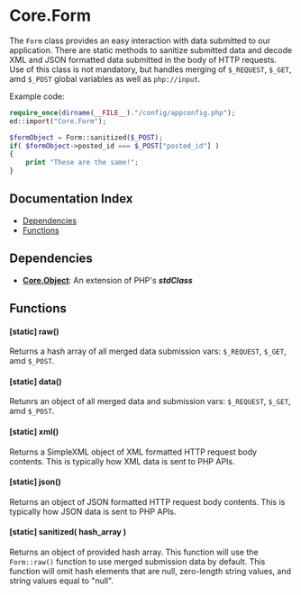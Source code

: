 # Core.Form

The `Form` class provides an easy interaction with data submitted to our application.  There are static methods to sanitize submitted data and decode XML and JSON formatted data submitted in the body of HTTP requests.  Use of this class is not mandatory, but handles merging of `$_REQUEST`, `$_GET`, amd `$_POST` global variables as well as `php://input`.

Example code:
```php
require_once(dirname(__FILE__)."/config/appconfig.php");
ed::import("Core.Form");

$formObject = Form::sanitized($_POST);
if( $formObject->posted_id === $_POST["posted_id"] )
{
	print "These are the same!";
}
```

## Documentation Index

* [Dependencies](#dependencies)
* [Functions](#functions)

## Dependencies

* [**Core.Object**](https://github.com/rkstar/ed/tree/master/docs/Core/Object.md): An extension of PHP's *__stdClass__*

## Functions

#### [static] raw()
Returns a hash array of all merged data submission vars: `$_REQUEST`, `$_GET`, amd `$_POST`.

#### [static] data()

Retunrs an object of all merged data and submission vars: `$_REQUEST`, `$_GET`, amd `$_POST`.

#### [static] xml()

Returns a SimpleXML object of XML formatted HTTP request body contents.  This is typically how XML data is sent to PHP APIs.

#### [static] json()

Returns an object of JSON formatted HTTP request body contents.  This is typically how JSON data is sent to PHP APIs.

#### [static] sanitized( hash_array )
Returns an object of provided hash array.  This function will use the `Form::raw()` function to use merged submission data by default.  This function will omit hash elements that are null, zero-length string values, and string values equal to "null".